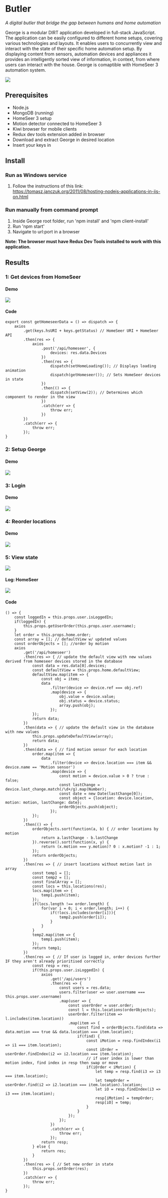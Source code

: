 # Butler
*A digital butler that bridge the gap between humans and home automation*

George is a modular DIRT application developed in full-stack JavaScript. The application can be easily configured to different home setups, covering various technologies and layouts. It enables users to concurrently view and interact with the state of their specific home automation setup. By displaying content from sensors, automation devices and appliances it provides an intelligently sorted view of information, in context, from where users can interact with the house. George is comaptible with HomeSeer 3 automation system.

![](user.gif)

## Prerequisites
- Node.js
- MongoDB (running)
- HomeSeer 3 setup
- Motion detector connected to HomeSeer 3
- Kiwi browser for mobile clients
- Redux dev tools extension added in browser
- Download and extract George in desired location
- Insert your keys in 
## Install
### Run as Windows service
1. Follow the instructions of this link: https://tomasz.janczuk.org/2011/08/hosting-nodejs-applications-in-iis-on.html
### Run manually from command prompt
1. Inside George root folder, run 'npm install' and 'npm client-install'
2. Run 'npm start'
3. Navigate to url:port in a browser

**Note: The browser must have Redux Dev Tools installed to work with this application.**

## Results
### 1: Get devices from HomeSeer
#### Demo
![](gethomeseerdevices.gif)
#### Code
```
export const getHomeseerData = () => dispatch => {
    axios
        .get(keys.hsURI + keys.getStatus) // HomeSeer URI + HomeSeer API
        .then(res => {
            axios
                .post('/api/homeseer', {
                    devices: res.data.Devices
                })
                .then(res => {
                    dispatch(setHomeLoading()); // Displays loading animation
                    dispatch(getHomeseer()); // Sets HomeSeer devices in state
                })
                .then(() => {
                    dispatch(setView(2)); // Determines which component to render in the view
                })
                .catch(err => {
                    throw err;
                })
        })
        .catch(err => {
            throw err;
        });
}
```
### 2: Setup George
#### Demo
![](setupgeorge.gif)

### 3: Login
#### Demo
![](loginmobile.gif)

### 4: Reorder locations
#### Demo
![](reorderwdb.gif)

### 5: View state
![](user.gif)
#### Log: HomeSeer
![](hslog.jpg)
#### Code
```
() => {
    const loggedIn = this.props.user.isLoggedIn;
    if(loggedIn) {
        this.props.getUserOrder(this.props.user.username);
    }
    let order = this.props.home.order;
    const array = []; // defaultView w/ updated values
    const orderObjects = []; //order by motion
    axios
        .get('/api/homeseer')
        .then(res => { // update the default view with new values derived from homeseer devices stored in the database
            const data = res.data[0].devices;
            const defaultView = this.props.home.defaultView;
            defaultView.map(item => {
                const obj = item;
                data
                    .filter(device => device.ref === obj.ref)
                    .map(device => {
                        obj.value = device.value;
                        obj.status = device.status;
                        array.push(obj);
                    });
            });
            return data;
        })
        .then(data => { // update the default view in the database with new values
            this.props.updateDefaultView(array);
            return data;
        })
        .then(data => { // find motion sensor for each location
            order.map(item => {
                data
                    .filter(device => device.location === item && device.name == 'Motion sensor')
                    .map(device => {
                        const motion = device.value > 0 ? true : false;
                        const lastChange = device.last_change.match(/\d+/g).map(Number);
                        const date = new Date(lastChange[0]);
                        const object = {location: device.location, motion: motion, lastChange: date};
                        orderObjects.push(object);
                    });
            });
        })
        .then(() => {
            orderObjects.sort(function(a, b) { // order locations by motion
                return a.lastChange - b.lastChange
            }).reverse().sort(function(x, y) {
                return (x.motion === y.motion)? 0 : x.motion? -1 : 1;
            });
            return orderObjects;
        })
        .then(res => { // insert locations without motion last in array
            const temp1 = [];
            const temp2 = [];
            const finalArray = [];
            const locs = this.locations(res);
            locs.map(item => {
                temp1.push(item);
            });
            if(locs.length !== order.length) {
                for(var i = 0; i < order.length; i++) {
                    if(!locs.includes(order[i])){
                        temp2.push(order[i]);
                    }
                }
            }
            temp2.map(item => {
                temp1.push(item);
            });
            return temp1;
        })
        .then(res => { // If user is logged in, order devices further IF they aren't already prioritised correctly
            const resp = res;
            if(this.props.user.isLoggedIn) {
                axios
                    .get('/api/users')
                    .then(res => {
                        const users = res.data;
                        users.filter(user => user.username === this.props.user.username)
                        .map(user => {
                            const userOrder = user.order;
                            const l = this.locations(orderObjects);
                            userOrder.filter(item => l.includes(item.location))
                            .map(item => {
                                const find = orderObjects.find(data => data.motion === true && data.location === item.location);
                                if(find) {
                                    const iMotion = resp.findIndex(i1 => i1 === item.location);
                                    const iOrder = userOrder.findIndex(i2 => i2.location === item.location);
                                    // if user index is lower than motion index, find index in resp then swap or move
                                    if(iOrder < iMotion) {
                                        let temp = resp.find(i3 => i3 === item.location);
                                        let tempOrder = userOrder.find(i2 => i2.location === item.location).location;
                                        let iO = resp.findIndex(i3 => i3 === item.location);
                                        resp[iMotion] = tempOrder;
                                        resp[iO] = temp;
                                    }
                                }
                            });
                        });
                    })
                    .catch(err => {
                        throw err;
                    });
                return resp;
            } else {
                return res;
            }
        })
        .then(res => { // Set new order in state
            this.props.setOrder(res);
        })
        .catch(err => {
            throw err;
        });
}
```
